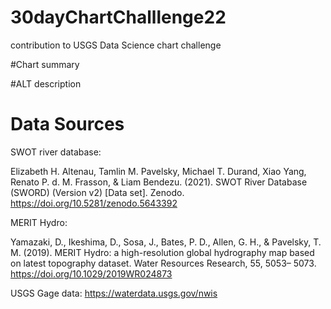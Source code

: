 # 30dayChartChalllenge22
contribution to USGS Data Science chart challenge

#Chart summary

#ALT description

# Data Sources
SWOT river database:

Elizabeth H. Altenau, Tamlin M. Pavelsky, Michael T. Durand, Xiao Yang, Renato P. d. M. Frasson, & Liam Bendezu. (2021). SWOT River Database (SWORD) (Version v2) [Data set]. Zenodo. https://doi.org/10.5281/zenodo.5643392

MERIT Hydro: 

Yamazaki, D., Ikeshima, D., Sosa, J., Bates, P. D., Allen, G. H., & Pavelsky, T. M. (2019). MERIT Hydro: a high-resolution global hydrography map based on latest topography dataset. Water Resources Research, 55, 5053– 5073. https://doi.org/10.1029/2019WR024873

USGS Gage data: https://waterdata.usgs.gov/nwis

